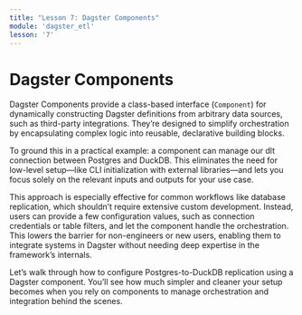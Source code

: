 ```yaml
---
title: "Lesson 7: Dagster Components"
module: 'dagster_etl'
lesson: '7'
---
```


# Dagster Components

Dagster Components provide a class-based interface (`Component`) for dynamically constructing Dagster definitions from arbitrary data sources, such as third-party integrations. They’re designed to simplify orchestration by encapsulating complex logic into reusable, declarative building blocks.

To ground this in a practical example: a component can manage our dlt connection between Postgres and DuckDB. This eliminates the need for low-level setup—like CLI initialization with external libraries—and lets you focus solely on the relevant inputs and outputs for your use case.

This approach is especially effective for common workflows like database replication, which shouldn’t require extensive custom development. Instead, users can provide a few configuration values, such as connection credentials or table filters, and let the component handle the orchestration. This lowers the barrier for non-engineers or new users, enabling them to integrate systems in Dagster without needing deep expertise in the framework’s internals.

Let’s walk through how to configure Postgres-to-DuckDB replication using a Dagster component. You’ll see how much simpler and cleaner your setup becomes when you rely on components to manage orchestration and integration behind the scenes.
